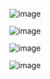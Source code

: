 ![image](https://user-images.githubusercontent.com/60442877/187121501-f84ece4a-d10d-49b9-9525-281894c9ff68.png)

![image](https://user-images.githubusercontent.com/60442877/187121567-48f1177c-2349-4ad3-9cc1-2e06647b5af4.png)

![image](https://user-images.githubusercontent.com/60442877/187121783-7cf110b2-7250-45d4-996b-b88890776ec0.png)

![image](https://user-images.githubusercontent.com/60442877/187122110-39d73f7d-3ac2-42c0-9184-2c9f82dbd634.png)
